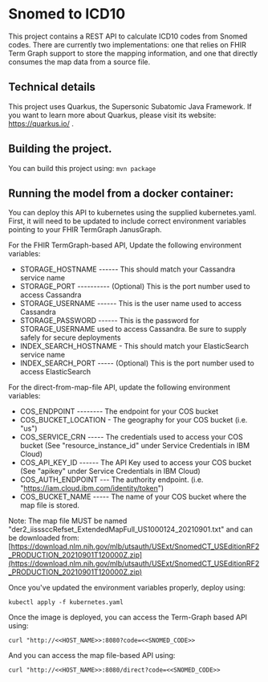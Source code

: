 # Snomed to ICD10

This project contains a REST API to calculate ICD10 codes from Snomed codes.  There are currently two implementations: one that relies on FHIR Term Graph support to store the mapping information, and one that directly consumes the map data from a source file.

## Technical details

This project uses Quarkus, the Supersonic Subatomic Java Framework. If you want to learn more about Quarkus, please visit its website: https://quarkus.io/ .

## Building the project.

You can build this project using: ``mvn package``

## Running the model from a docker container:

You can deploy this API to kubernetes using the supplied kubernetes.yaml.  First, it will need to be updated to include correct environment variables pointing to your FHIR TermGraph JanusGraph.

For the FHIR TermGraph-based API, Update the following environment variables:
- STORAGE_HOSTNAME ------ This should match your Cassandra service name
- STORAGE_PORT ---------- (Optional) This is the port number used to access Cassandra
- STORAGE_USERNAME ------ This is the user name used to access Cassandra
- STORAGE_PASSWORD ------ This is the password for STORAGE_USERNAME used to access Cassandra. Be sure to supply safely for secure deployments 
- INDEX_SEARCH_HOSTNAME - This should match your ElasticSearch service name
- INDEX_SEARCH_PORT ----- (Optional) This is the port number used to access ElasticSearch

For the direct-from-map-file API, update the following environment variables:
- COS_ENDPOINT -------- The endpoint for your COS bucket
- COS_BUCKET_LOCATION - The geography for your COS bucket (i.e. "us")
- COS_SERVICE_CRN ----- The credentials used to access your COS bucket (See "resource_instance_id" under Service Credentials in IBM Cloud)
- COS_API_KEY_ID ------ The API Key used to access your COS bucket (See "apikey" under Service Credentials in IBM Cloud)
- COS_AUTH_ENDPOINT --- The authority endpoint. (i.e. "https://iam.cloud.ibm.com/identity/token")
- COS_BUCKET_NAME ----- The name of your COS bucket where the map file is stored.

Note: The map file MUST be named "der2_iisssccRefset_ExtendedMapFull_US1000124_20210901.txt" and can be downloaded from: [https://download.nlm.nih.gov/mlb/utsauth/USExt/SnomedCT_USEditionRF2_PRODUCTION_20210901T120000Z.zip](https://download.nlm.nih.gov/mlb/utsauth/USExt/SnomedCT_USEditionRF2_PRODUCTION_20210901T120000Z.zip)


Once you've updated the environment variables properly, deploy using:

```
kubectl apply -f kubernetes.yaml
```

Once the image is deployed, you can access the Term-Graph based API using:

```
curl "http://<<HOST_NAME>>:8080?code=<<SNOMED_CODE>>
```


And you can access the map file-based API using:

```
curl "http://<<HOST_NAME>>:8080/direct?code=<<SNOMED_CODE>>
```